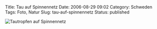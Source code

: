 Title: Tau auf Spinnennetz
Date: 2006-08-29 09:02
Category: Schweden
Tags: Foto, Natur
Slug: tau-auf-spinnennetz
Status: published

![Tautropfen auf
Spinnennetz](/pic/dagg.jpg "Tautropfen auf Spinnennetz")

